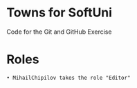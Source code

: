 # Towns for SoftUni
Code for the Git and GitHub Exercise
# Roles
    • MihailChipilov takes the role "Editor"
